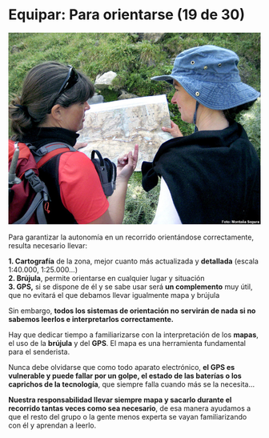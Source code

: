 # Equipar: Para orientarse (19 de 30)

![Equiparse: orinetación](img/PARA_ORIENTAR.jpg)

Para garantizar la autonomía en un recorrido orientándose correctamente, resulta necesario llevar:

**1\. Cartografía** de la zona, mejor cuanto más actualizada y **detallada** (escala 1:40.000, 1:25.000...)  
**2\. Brújula**, permite orientarse en cualquier lugar y situación  
**3\. GPS,** si se dispone de él y se sabe usar será **un complemento** muy útil, que no evitará el que debamos llevar igualmente mapa y brújula  

Sin embargo, **todos los sistemas de orientación no servirán de nada si no sabemos leerlos e interpretarlos correctamente.**  

Hay que dedicar tiempo a familiarizarse con la interpretación de los **mapas**, el uso de la **brújula** y del **GPS**. El mapa es una herramienta fundamental para el senderista.

Nunca debe olvidarse que como todo aparato electrónico, **el GPS es vulnerable y puede fallar por un golpe, el estado de las baterías o los caprichos de la tecnología**, que siempre falla cuando más se la necesita...  

**Nuestra responsabilidad llevar siempre mapa y sacarlo durante el recorrido tantas veces como sea necesario**, de esa manera ayudamos a que el resto del grupo o la gente menos experta se vayan familiarizando con él y aprendan a leerlo.  

